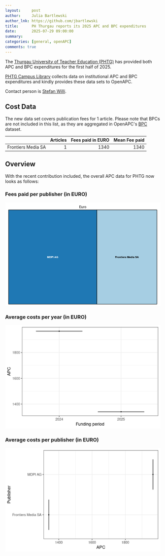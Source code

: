 ```yaml
---
layout:     post
author:     Julia Bartlewski
author_lnk: https://github.com/jbartlewski
title:      PH Thurgau reports its 2025 APC and BPC expenditures
date:       2025-07-29 09:00:00
summary:    
categories: [general, openAPC]
comments: true
---
```





The [Thurgau University of Teacher Education (PHTG)](https://www.phtg.ch/) has provided both APC and BPC expenditures for the first half of 2025.

[PHTG Campus Library](https://bibliothek.phtg.ch/de/publizieren-open-access/open-access-foerderung/) collects data on institutional APC and BPC expenditures and kindly provides these data sets to OpenAPC.

Contact person is [Stefan Willi](mailto:stefan.willi@phtg.ch).

## Cost Data



The new data set covers publication fees for 1 article. Please note that BPCs are not included in this list, as they are aggregated in OpenAPC's [BPC](https://github.com/OpenAPC/openapc-de/blob/master/data/bpc.csv) dataset.




|                   | Articles| Fees paid in EURO| Mean Fee paid|
|:------------------|--------:|-----------------:|-------------:|
|Frontiers Media SA |        1|              1340|          1340|



## Overview

With the recent contribution included, the overall APC data for PHTG now looks as follows: 

### Fees paid per publisher (in EURO)

![plot of chunk tree_phtg_2025_07_29_full](/figure/tree_phtg_2025_07_29_full-1.png)

###  Average costs per year (in EURO)

![plot of chunk box_phtg_2025_07_29_year_full](/figure/box_phtg_2025_07_29_year_full-1.png)

###  Average costs per publisher (in EURO)

![plot of chunk box_phtg_2025_07_29_publisher_full](/figure/box_phtg_2025_07_29_publisher_full-1.png)
